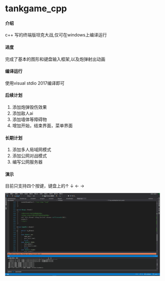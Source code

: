 # tankgame_cpp

#### 介绍
c++ 写的终端版坦克大战,仅可在windows上编译运行

#### 进度
完成了基本的图形和键盘输入框架,以及炮弹射出动画

#### 编译运行
使用visual stdio 2017编译即可

#### 后续计划
1. 添加炮弹毁伤效果
2. 添加敌人ai
3. 添加墙体等障碍物
4. 增加开始，结束界面，菜单界面

#### 长期计划
1. 添加多人局域网模式
2. 添加公网对战模式
3. 编写公网服务器

#### 演示
目前只支持四个按键，键盘上的↑ ↓ ← →

![showcase](https://github.com/hfh1999/tankgame_cpp/blob/master/showcase.gif)
